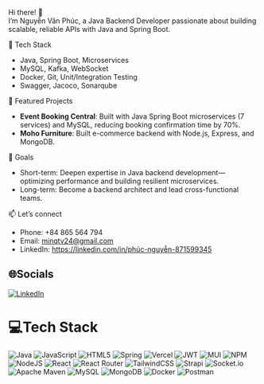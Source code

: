 Hi there! 👋  
I’m Nguyễn Văn Phúc, a Java Backend Developer passionate about building scalable, reliable APIs with Java and Spring Boot.

🔧 Tech Stack  
- Java, Spring Boot, Microservices  
- MySQL, Kafka, WebSocket  
- Docker, Git, Unit/Integration Testing
- Swagger, Jacoco, Sonarqube

🚀 Featured Projects  
- **Event Booking Central**: Built with Java Spring Boot microservices (7 services) and MySQL, reducing booking confirmation time by 70%.  
- **Moho Furniture**: Built e-commerce backend with Node.js, Express, and MongoDB.

🎯 Goals  
- Short-term: Deepen expertise in Java backend development—optimizing performance and building resilient microservices.  
- Long-term: Become a backend architect and lead cross-functional teams.

📫 Let’s connect  
- Phone: +84 865 564 794
- Email: minqtv24@gmail.com  
- LinkedIn: https://linkedin.com/in/phúc-nguyễn-871599345  
 
## 🌐Socials
[![LinkedIn](https://img.shields.io/badge/LinkedIn-%230077B5.svg?logo=linkedin&logoColor=white)](https://linkedin.com/in/ph%C3%BAc-nguy%E1%BB%85n-871599345/) 

# 💻Tech Stack
![Java](https://img.shields.io/badge/java-%23ED8B00.svg?style=for-the-badge&logo=java&logoColor=white) ![JavaScript](https://img.shields.io/badge/javascript-%23323330.svg?style=for-the-badge&logo=javascript&logoColor=%23F7DF1E) ![HTML5](https://img.shields.io/badge/html5-%23E34F26.svg?style=for-the-badge&logo=html5&logoColor=white) ![Spring](https://img.shields.io/badge/spring-%236DB33F.svg?style=for-the-badge&logo=spring&logoColor=white) ![Vercel](https://img.shields.io/badge/vercel-%23000000.svg?style=for-the-badge&logo=vercel&logoColor=white) ![JWT](https://img.shields.io/badge/JWT-black?style=for-the-badge&logo=JSON%20web%20tokens) ![MUI](https://img.shields.io/badge/MUI-%230081CB.svg?style=for-the-badge&logo=material-ui&logoColor=white) ![NPM](https://img.shields.io/badge/NPM-%23000000.svg?style=for-the-badge&logo=npm&logoColor=white) ![NodeJS](https://img.shields.io/badge/node.js-6DA55F?style=for-the-badge&logo=node.js&logoColor=white) ![React](https://img.shields.io/badge/react-%2320232a.svg?style=for-the-badge&logo=react&logoColor=%2361DAFB) ![React Router](https://img.shields.io/badge/React_Router-CA4245?style=for-the-badge&logo=react-router&logoColor=white) ![TailwindCSS](https://img.shields.io/badge/tailwindcss-%2338B2AC.svg?style=for-the-badge&logo=tailwind-css&logoColor=white) ![Strapi](https://img.shields.io/badge/strapi-%232E7EEA.svg?style=for-the-badge&logo=strapi&logoColor=white) ![Socket.io](https://img.shields.io/badge/Socket.io-black?style=for-the-badge&logo=socket.io&badgeColor=010101) ![Apache Maven](https://img.shields.io/badge/Apache%20Maven-C71A36?style=for-the-badge&logo=Apache%20Maven&logoColor=white) ![MySQL](https://img.shields.io/badge/mysql-%2300f.svg?style=for-the-badge&logo=mysql&logoColor=white) ![MongoDB](https://img.shields.io/badge/MongoDB-%234ea94b.svg?style=for-the-badge&logo=mongodb&logoColor=white) ![Docker](https://img.shields.io/badge/docker-%230db7ed.svg?style=for-the-badge&logo=docker&logoColor=white) ![Postman](https://img.shields.io/badge/Postman-FF6C37?style=for-the-badge&logo=postman&logoColor=white)
